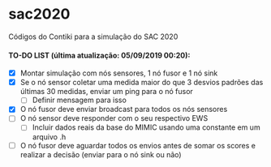# sac2020
Códigos do Contiki para a simulação do SAC 2020

#### TO-DO LIST (última atualização: 05/09/2019 00:20):

- [x] Montar simulação com nós sensores, 1 nó fusor e 1 nó sink
- [x] Se o nó sensor coletar uma medida maior do que 3 desvios padrões das últimas 30 medidas, enviar um ping para o nó fusor
  - [ ] Definir mensagem para isso
- [x] O nó fusor deve enviar broadcast para todos os nós sensores
- [ ] O nó sensor deve responder com o seu respectivo EWS
  - [ ] Incluir dados reais da base do MIMIC usando uma constante em um arquivo .h
- [ ] O nó fusor deve aguardar todos os envios antes de somar os scores e realizar a decisão (enviar para o nó sink ou não)
